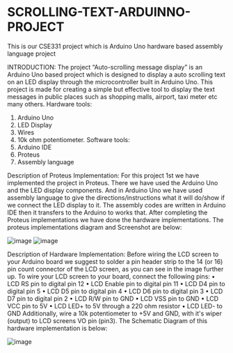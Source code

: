 # SCROLLING-TEXT-ARDUINNO-PROJECT
This is our CSE331 project which is Arduino Uno hardware based assembly language project

INTRODUCTION:
The project “Auto-scrolling message display” is an Arduino Uno based project which is designed to display a auto scrolling text on an LED display through the microcontroller built in Arduino Uno. This project is made for creating a simple but effective tool to display the text messages in public places such as shopping malls, airport, taxi meter etc many others.
Hardware tools:
1.	Arduino Uno
2.	LED Display
3.	Wires
4.	10k ohm potentiometer.
Software tools:
1.	Arduino IDE
2.	Proteus
3.	Assembly language


Description of Proteus Implementation:
For this project 1st we have implemented the project in Proteus. There we have used the Arduino Uno and the LED display components. And in Arduino Uno we have used assembly language to give the directions/instructions what it will do/show if we connect the LED display to it. The assembly codes are written in Arduino IDE then it transfers to the Arduino to works that.
 After completing the Proteus implementations we have done the hardware implementations.
The proteus implementations diagram and Screenshot are below:
 
![image](https://github.com/BushraOnika/SCROLLING-TEXT-ARDUINNO-PROJECT/assets/87435687/540f6493-60cf-47cd-88a1-1060bb74471a)
![image](https://github.com/BushraOnika/SCROLLING-TEXT-ARDUINNO-PROJECT/assets/87435687/9f5c0a59-d736-47cc-a35c-07359dd7ff6f)
 






Description of Hardware Implementation:
Before wiring the LCD screen to your Arduino board we suggest to solder a pin header strip to the 14 (or 16) pin count connector of the LCD screen, as you can see in the image further up.
To wire your LCD screen to your board, connect the following pins:
•	LCD RS pin to digital pin 12
•	LCD Enable pin to digital pin 11
•	LCD D4 pin to digital pin 5
•	LCD D5 pin to digital pin 4
•	LCD D6 pin to digital pin 3
•	LCD D7 pin to digital pin 2
•	LCD R/W pin to GND
•	LCD VSS pin to GND
•	LCD VCC pin to 5V
•	LCD LED+ to 5V through a 220 ohm resistor
•	LCD LED- to GND
Additionally, wire a 10k potentiometer to +5V and GND, with it's wiper (output) to LCD screens VO pin (pin3).
The Schematic Diagram of this hardware implementation is below:

 ![image](https://github.com/BushraOnika/SCROLLING-TEXT-ARDUINNO-PROJECT/assets/87435687/cab5df32-eee1-437b-94ad-902b224ba07c)




